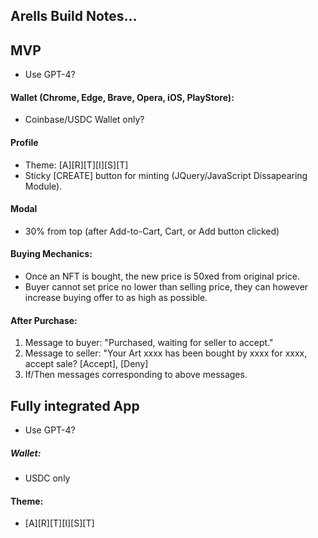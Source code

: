## Arells Build Notes...

## MVP

- Use GPT-4?

#### Wallet (Chrome, Edge, Brave, Opera, iOS, PlayStore): 
- Coinbase/USDC Wallet only?

#### Profile
- Theme: [A][R][T][I][S][T]
- Sticky [CREATE] button for minting (JQuery/JavaScript Dissapearing Module).

#### Modal
- 30% from top (after Add-to-Cart, Cart, or Add button clicked)

#### Buying Mechanics:
- Once an NFT is bought, the new price is 50xed from original price.
- Buyer cannot set price no lower than selling price, they can however increase buying offer to as high as possible.

#### After Purchase:
 1. Message to buyer: "Purchased, waiting for seller to accept."
 2. Message to seller: "Your Art xxxx has been bought by xxxx for xxxx, accept sale? [Accept], [Deny]
 3. If/Then messages corresponding to above messages. 

## Fully integrated App

- Use GPT-4?

##### Wallet:
- USDC only

#### Theme:
- [A][R][T][I][S][T]

